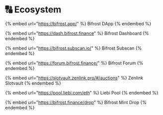 # 🔠 Ecosystem

{% embed url="https://bifrost.app/" %}
Bifrost DApp
{% endembed %}

{% embed url="https://dash.bifrost.finance" %}
Bifrost Dashboard
{% endembed %}

{% embed url="https://bifrost.subscan.io/" %}
Bifrost Subscan
{% endembed %}

{% embed url="https://forum.bifrost.finance/" %}
Bifrost Forum
{% endembed %}

{% embed url="https://slotvault.zenlink.pro/#/auctions" %}
Zenlink Slotvault
{% endembed %}

{% embed url="https://pool.liebi.com/eth" %}
Liebi Pool
{% endembed %}

{% embed url="https://bifrost.finance/drop" %}
Bifrost Mint Drop
{% endembed %}
